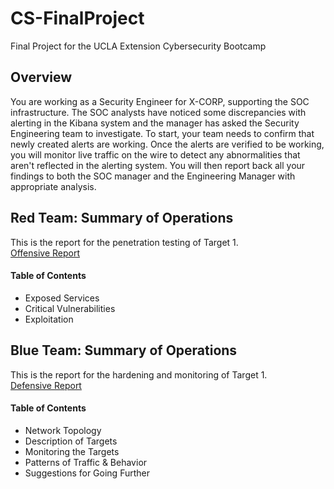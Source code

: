 # CS-FinalProject
Final Project for the UCLA Extension Cybersecurity Bootcamp

## Overview
You are working as a Security Engineer for X-CORP, supporting the SOC infrastructure. The SOC analysts have noticed some discrepancies with alerting in the Kibana system and the manager has asked the Security Engineering team to investigate.
To start, your team needs to confirm that newly created alerts are working. Once the alerts are verified to be working, you will monitor live traffic on the wire to detect any abnormalities that aren't reflected in the alerting system.
You will then report back all your findings to both the SOC manager and the Engineering Manager with appropriate analysis.

## Red Team: Summary of Operations
This is the report for the penetration testing of Target 1.  
[Offensive Report](https://github.com/danclarkrivera/CS-FinalProject/blob/main/OffensiveReport.md)
#### Table of Contents
- Exposed Services
- Critical Vulnerabilities
- Exploitation

## Blue Team: Summary of Operations
This is the report for the hardening and monitoring of Target 1.  
[Defensive Report](https://github.com/danclarkrivera/CS-FinalProject/blob/main/DefenseReport.md)
#### Table of Contents
- Network Topology
- Description of Targets
- Monitoring the Targets
- Patterns of Traffic & Behavior
- Suggestions for Going Further

